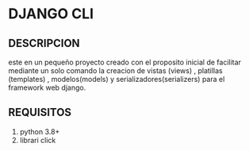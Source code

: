 # DJANGO CLI

## DESCRIPCION

este en un pequeño proyecto creado con el proposito inicial de facilitar mediante un solo comando la creacion de vistas (views) , platillas (templates) , modelos(models) y serializadores(serializers) para el framework web django.

## REQUISITOS

1. python 3.8+
2. librari click
